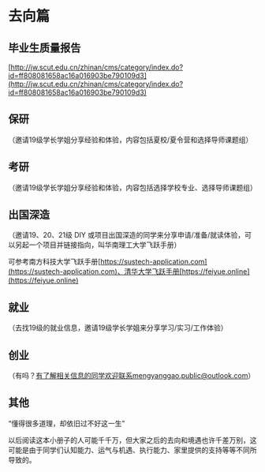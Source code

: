 # 去向篇

## 毕业生质量报告

[http://jw.scut.edu.cn/zhinan/cms/category/index.do?id=ff808081658ac16a016903be790109d3](http://jw.scut.edu.cn/zhinan/cms/category/index.do?id=ff808081658ac16a016903be790109d3)

## 保研

（邀请19级学长学姐分享经验和体验，内容包括夏校/夏令营和选择导师课题组）

## 考研

（邀请19级学长学姐分享经验和体验，内容包括选择学校专业、选择导师课题组）

## 出国深造

（邀请19、20、21级 DIY 或项目出国深造的同学来分享申请/准备/就读体验，可以另起一个项目并链接指向，叫华南理工大学飞跃手册）

可参考南方科技大学飞跃手册[https://sustech-application.com](https://sustech-application.com)、清华大学飞跃手册[https://feiyue.online](https://feiyue.online)

## 就业

（去找19级的就业信息，邀请19级学长学姐来分享学习/实习/工作体验）

## 创业

（有吗？有了解相关信息的同学欢迎联系mengyanggao.public@outlook.com）

## 其他

“懂得很多道理，却依旧过不好这一生”

以后阅读这本小册子的人可能千千万，但大家之后的去向和境遇也许千差万别，这可能是由于同学们认知能力、运气与机遇、执行能力、家里提供的支持等等不同所导致的。


